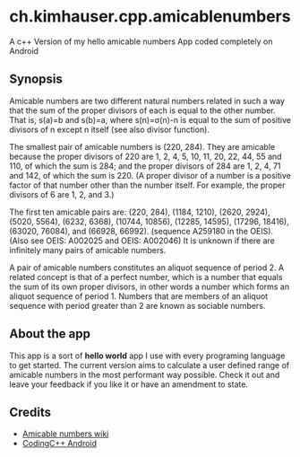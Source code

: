 # ch.kimhauser.cpp.amicablenumbers
A c++ Version of my hello amicable numbers App coded completely on Android 

## Synopsis
Amicable numbers are two different natural numbers related in such a way that the sum of the proper divisors of each is equal to the other number. That is, s(a)=b and s(b)=a, where s(n)=σ(n)-n is equal to the sum of positive divisors of n except n itself (see also divisor function).

The smallest pair of amicable numbers is (220, 284). They are amicable because the proper divisors of 220 are 1, 2, 4, 5, 10, 11, 20, 22, 44, 55 and 110, of which the sum is 284; and the proper divisors of 284 are 1, 2, 4, 71 and 142, of which the sum is 220. (A proper divisor of a number is a positive factor of that number other than the number itself. For example, the proper divisors of 6 are 1, 2, and 3.)

The first ten amicable pairs are: (220, 284), (1184, 1210), (2620, 2924), (5020, 5564), (6232, 6368), (10744, 10856), (12285, 14595), (17296, 18416), (63020, 76084), and (66928, 66992). (sequence A259180 in the OEIS). (Also see OEIS: A002025 and OEIS: A002046) It is unknown if there are infinitely many pairs of amicable numbers.

A pair of amicable numbers constitutes an aliquot sequence of period 2. A related concept is that of a perfect number, which is a number that equals the sum of its own proper divisors, in other words a number which forms an aliquot sequence of period 1. Numbers that are members of an aliquot sequence with period greater than 2 are known as sociable numbers.

## About the app
This app is a sort of **hello world** app I use with every programing language to get started. The current version aims to calculate a user defined range of amicable numbers in the most performant way possible. Check it out and leave your feedback if you like it or have an amendment to state.


## Credits
- [Amicable numbers wiki](https://en.wikipedia.org/wiki/Amicable_numbers)
- [CodingC++ Android](https://play.google.com/store/apps/details?id=com.kvassyu.coding2.cpp&hl=en)
